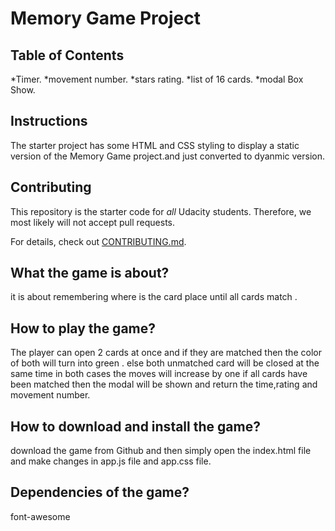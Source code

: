 # Memory Game Project

## Table of Contents

*Timer.
*movement number.
*stars rating.
*list of 16 cards.
*modal Box Show.

## Instructions

The starter project has some HTML and CSS styling to display a static version of the Memory Game project.and just converted to dyanmic version.


## Contributing

This repository is the starter code for _all_ Udacity students. Therefore, we most likely will not accept pull requests.

For details, check out [CONTRIBUTING.md](CONTRIBUTING.md).

## What the game is about?
it is about remembering where is the card place until all cards match .

## How to play the game?
The player can open 2 cards at once and if they are matched then the color of both  will turn into green .
else both unmatched card will be closed at the same time 
in both cases the moves will increase by one 
if all cards have been matched then the modal will be shown and return the time,rating and movement number.


## How to download and install the game?
 download the game from Github and then  simply open the index.html file and make changes in app.js file and app.css file.
 
 
## Dependencies of the game?
font-awesome

